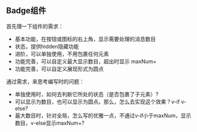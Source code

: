 ## Badge组件
首先理一下组件的需求：  
+ 基本功能，在按钮或图标的右上角，显示需要处理的消息数目
+ 状态，提供hidden隐藏功能
+ 进阶，可以单独使用，不用包裹任何元素
+ 功能完善，可以自定义最大显示数目，超出时显示 maxNum+
+ 功能完善，可以自定义展现形式为圆点

通过需求，来思考编写时的问题：  
- 单独使用时，如何去判断它所处的状态（是否包裹了子元素）?  
- 可以显示为数目，也可以显示为圆点。那么，怎么去实现这个效果？v-if v-else?
- 最大数目时，针对全局，怎么写的优雅一点，不通过v-if小于maxNum，显示数目，v-else显示maxNum+?

